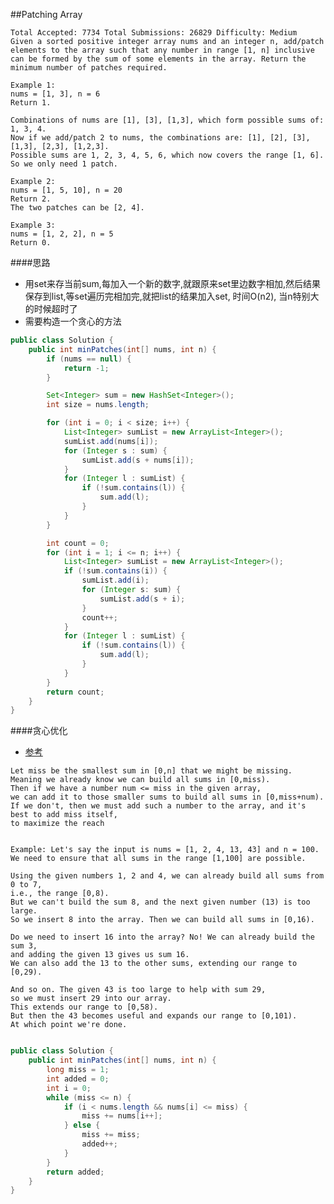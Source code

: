 ##Patching Array

	Total Accepted: 7734 Total Submissions: 26829 Difficulty: Medium
	Given a sorted positive integer array nums and an integer n, add/patch elements to the array such that any number in range [1, n] inclusive can be formed by the sum of some elements in the array. Return the minimum number of patches required.

	Example 1:
	nums = [1, 3], n = 6
	Return 1.

	Combinations of nums are [1], [3], [1,3], which form possible sums of: 1, 3, 4.
	Now if we add/patch 2 to nums, the combinations are: [1], [2], [3], [1,3], [2,3], [1,2,3].
	Possible sums are 1, 2, 3, 4, 5, 6, which now covers the range [1, 6].
	So we only need 1 patch.

	Example 2:
	nums = [1, 5, 10], n = 20
	Return 2.
	The two patches can be [2, 4].

	Example 3:
	nums = [1, 2, 2], n = 5
	Return 0.

####思路
- 用set来存当前sum,每加入一个新的数字,就跟原来set里边数字相加,然后结果保存到list,等set遍历完相加完,就把list的结果加入set, 时间O(n2), 当n特别大的时候超时了
- 需要构造一个贪心的方法

```java
public class Solution {
    public int minPatches(int[] nums, int n) {
        if (nums == null) {
            return -1;
        }

        Set<Integer> sum = new HashSet<Integer>();
        int size = nums.length;

        for (int i = 0; i < size; i++) {
            List<Integer> sumList = new ArrayList<Integer>();
            sumList.add(nums[i]);
            for (Integer s : sum) {
                sumList.add(s + nums[i]);
            }
            for (Integer l : sumList) {
                if (!sum.contains(l)) {
                    sum.add(l);
                }
            }
        }

        int count = 0;
        for (int i = 1; i <= n; i++) {
            List<Integer> sumList = new ArrayList<Integer>();
            if (!sum.contains(i)) {
                sumList.add(i);
                for (Integer s: sum) {
                    sumList.add(s + i);
                }
                count++;
            }
            for (Integer l : sumList) {
                if (!sum.contains(l)) {
                    sum.add(l);
                }
            }
        }
        return count;
    }
}
```

####贪心优化
- [参考](https://leetcode.com/discuss/82822/solution-explanation)

```
Let miss be the smallest sum in [0,n] that we might be missing.
Meaning we already know we can build all sums in [0,miss).
Then if we have a number num <= miss in the given array,
we can add it to those smaller sums to build all sums in [0,miss+num).
If we don't, then we must add such a number to the array, and it's best to add miss itself,
to maximize the reach


Example: Let's say the input is nums = [1, 2, 4, 13, 43] and n = 100.
We need to ensure that all sums in the range [1,100] are possible.

Using the given numbers 1, 2 and 4, we can already build all sums from 0 to 7,
i.e., the range [0,8).
But we can't build the sum 8, and the next given number (13) is too large.
So we insert 8 into the array. Then we can build all sums in [0,16).

Do we need to insert 16 into the array? No! We can already build the sum 3,
and adding the given 13 gives us sum 16.
We can also add the 13 to the other sums, extending our range to [0,29).

And so on. The given 43 is too large to help with sum 29,
so we must insert 29 into our array.
This extends our range to [0,58).
But then the 43 becomes useful and expands our range to [0,101).
At which point we're done.


```

```java
public class Solution {
    public int minPatches(int[] nums, int n) {
        long miss = 1;
        int added = 0;
        int i = 0;
        while (miss <= n) {
            if (i < nums.length && nums[i] <= miss) {
                miss += nums[i++];
            } else {
                miss += miss;
                added++;
            }
        }
        return added;
    }
}
```
